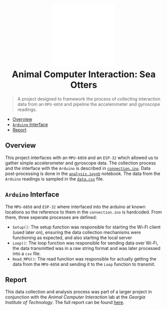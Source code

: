 <h1 align="center" style="border-bottom: none">
    <a href="https://prometheus.io" target="_blank"><img alt="Prometheus" src="./.assets/heading_image.svg"></a><br>Animal Computer Interaction: Sea Otters
</h1>

> A project designed to framework the process of collecting interaction data from an `MPU-6050` and pipeline the accelerometer and gyroscope readings.

- [Overview](https://github.com/adithya-r-01/otter-interaction-data-processing?tab=readme-ov-file#overview)
- [`Arduino` Interface](https://github.com/adithya-r-01/otter-interaction-data-processing?tab=readme-ov-file#arduino-interface)
- [Report](https://github.com/adithya-r-01/otter-interaction-data-processing?tab=readme-ov-file#report)

## Overview

This project interfaces with an `MPU-6050` and an `ESP-32` which allowed us to gather simple accelerometer and gyroscope data. The collection process and the interface with the `Arduino` is described in [`connection.ino`](src/connection.ino). Data post-processing is done in the [`analysis.ipynb`](analysis.ipynb) notebook. The data from the `Arduino` readings is sampled in the [`data.csv`](src/data.csv) file.

## `Arduino` Interface

The `MPU-6050` and `ESP-32` where interfaced into the arduino at known locations so the reference to them in the `connection.ino` is hardcoded. From there, three seperate processes are defined:

- `Setup()`: The setup function was responsible for starting the Wi-Fi client (used later on), ensuring the data collection mechanisms were functioning as expected, and also starting the local server
- `Loop()`: The loop function was responsible for sending data over Wi-Fi, the data transmitted was in a raw string format and was later processed into a `csv` file.
- `Read_MPU()`: The read function was responsible for actually getting the data from the `MPU-6050` and sending it to the `Loop` function to transmit.

## Report

This data collection and analysis process was part of a larger project in conjunction with the _Animal Computer Interaction_ lab at the _Georgia Institute of Technology_. The full report can be found [here](https://drive.google.com/file/d/1vhUtgIPKyBQ3KttIlGnzjX_AYDwL7k8i/view?usp=sharing).

